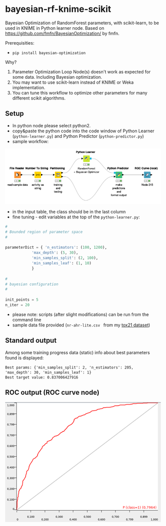 # bayesian-rf-knime-scikit

Bayesian Optimization of RandomForest parameters, with scikit-learn, to be used in KNIME in Python learner node. Based on https://github.com/fmfn/BayesianOptimization/ by fmfn.

Prerequisities:
- `pip install bayesian-optimization`


Why?
1. Parameter Optimization Loop Node(s) doesn't work as expected for some data. Including Bayesian optimization.
2. You may want to use scikit-learn instead of KNIME or Weka implementation.
3. You can tune this workflow to optimize other parameters for many different scikit algorithms.

## Setup

- In python node please select python2.
- copy&paste the python code into the code window of Python Learner (`python-learner.py`) and Python Predictor (`python-predictor.py`)
- sample workflow:

![](obrazki/README-94e22874.png)

- in the input table, the class should be in the last column
- fine tuning - edit variables at the top of the `python-learner.py`:

```python
#
# Bounded region of parameter space
#

parameterDict = { 'n_estimators': (100, 1200),
            'max_depth': (5, 30),
            'min_samples_split': (2, 100),
            'min_samples_leaf': (1, 10)
            }

#
# bayesian configuration
#

init_points = 5
n_iter = 20
```

- please note: scripts (after slight modifications) can be run from the command line
- sample data file provided (`nr-ahr-lite.csv ` from my [tox21 dataset](https://github.com/filipsPL/tox21_dataset))


## Standard output

Among some training progress data (static) info about best parameters found is displayed:

```
Best params: {'min_samples_split': 2, 'n_estimators': 205, 'max_depth': 30, 'min_samples_leaf': 1}
Best target value: 0.837006427916
```

## ROC output (ROC curve node)

![](obrazki/README-5f63414c.png)
